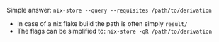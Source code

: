 Simple answer: `nix-store --query --requisites /path/to/derivation`

- In case of a nix flake build the path is often simply `result/`
- The flags can be simplified to: `nix-store -qR /path/to/derivation`
